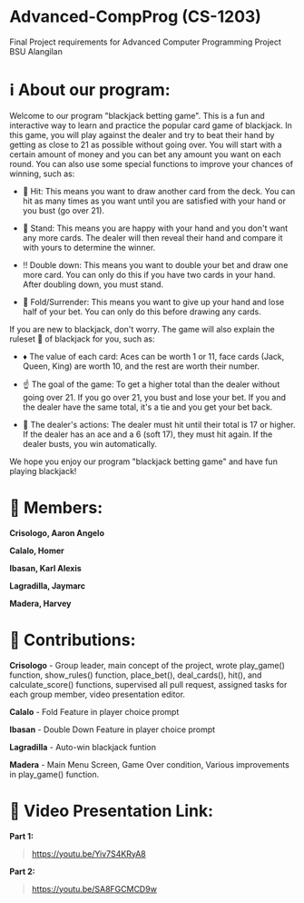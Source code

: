 # Advanced-CompProg (CS-1203)
Final Project requirements for Advanced Computer Programming Project BSU Alangilan

# ℹ About our program:
Welcome to our program "blackjack betting game". This is a fun and interactive way to learn and practice the popular card game of blackjack. In this game, you will play against the dealer and try to beat their hand by getting as close to 21 as possible without going over. You will start with a certain amount of money and you can bet any amount you want on each round. You can also use some special functions to improve your chances of winning, such as:


- 🎯 Hit: This means you want to draw another card from the deck. You can hit as many times as you want until you are satisfied with your hand or you bust (go over 21).

- 🧍‍ Stand: This means you are happy with your hand and you don't want any more cards. The dealer will then reveal their hand and compare it with yours to determine the winner.

- ‼ Double down: This means you want to double your bet and draw one more card. You can only do this if you have two cards in your hand. After doubling down, you must stand.

- 🙏 Fold/Surrender: This means you want to give up your hand and lose half of your bet. You can only do this before drawing any cards.


If you are new to blackjack, don't worry. The game will also explain the ruleset 📖 of blackjack for you, such as: 

- ♦ The value of each card: Aces can be worth 1 or 11, face cards (Jack, Queen, King) are worth 10, and the rest are worth their number.

- ☝ The goal of the game: To get a higher total than the dealer without going over 21. If you go over 21, you bust and lose your bet. If you and the dealer have the same total, it's a tie and you get your bet back.

- 🤝 The dealer's actions: The dealer must hit until their total is 17 or higher. If the dealer has an ace and a 6 (soft 17), they must hit again. If the dealer busts, you win automatically.


We hope you enjoy our program "blackjack betting game" and have fun playing blackjack!

# 🤼 Members:

**Crisologo, Aaron Angelo**

**Calalo, Homer**

**Ibasan, Karl Alexis**

**Lagradilla, Jaymarc**

**Madera, Harvey**

# 🧾 Contributions:

**Crisologo** - Group leader, main concept of the project, wrote play_game() function, show_rules() function, place_bet(), deal_cards(), hit(), and calculate_score() functions, supervised all pull request, assigned tasks for each group member, video presentation editor.

**Calalo** - Fold Feature in player choice prompt

**Ibasan** - Double Down Feature in player choice prompt

**Lagradilla** - Auto-win blackjack funtion

**Madera** - Main Menu Screen, Game Over condition, Various improvements in play_game() function.

# 🎥 Video Presentation Link:

**Part 1:**
> https://youtu.be/Yiv7S4KRyA8

**Part 2:**
> https://youtu.be/SA8FGCMCD9w

